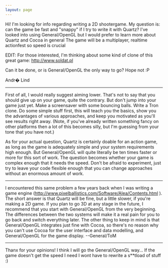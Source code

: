 ```yaml
---
layout: page
---
```




Hi! I'm looking for info regarding writing a 2D shootergame.
My question is: can the game be fast and "snappy" if I try to write it with Quartz?
I've looked into using General/OpenGL but I would prefer to learn more about Quartz and Cocoa in general
The game will be a multiplayer, realtime actionfest so speed is crucial

EDIT: For those interested, I'm thinking about some kind of clone of this great game: http://www.soldat.pl

Can it be done, or is General/OpenGL the only way to go? Hope not :P

Andr� Lind

----
First of all, I would really suggest aiming lower. That's not to say that you should give up on your game, quite the contrary. But don't jump into your game just yet. Make a screensaver with some bouncing balls. Write a Tron clone. Do some simple stuff first, this will teach you the basics, show you the advantages of various approaches, and keep you motivated as you'll see results right away. (Note, if you've already written something fancy on other platforms then a lot of this becomes silly, but I'm guessing from your tone that you have not.)

As for your actual question, Quartz is certainly doable for an action game, as long as the game is adequately simple and your system requirements high enough. But General/OpenGL will quite literally be ten times faster or more for this sort of work. The question becomes whether your game is complex enough that it needs the speed. Don't be afraid to experiment, just try to leave your code flexible enough that you can change approaches without an enormous amount of work.

----
I encountered this same problem a few years back when I was writing a game engine (http://www.pixelballistics.com/Software/Alea/Contents.html ). The short answer is that Quartz will be fine, but a little slower, if you're making a 2D game. If you plan to go 3D at any stage in the future, I recommend that you start with General/OpenGL from the very beginning. The differences between the two systems will make it a real pain for you to go back and switch everything later. The other thing to keep in mind is that General/OpenGL integrates just fine with Cocoa, so there's no reason why you can't use Cocoa for the user interface and data modelling, and General/OpenGL for the game display.
--General/ToM

----
Thanx for your opinions!
I think I will go the General/OpenGL way... If the game doesn't get the speed I need I wont have to rewrite a s**tload of stuff :)
